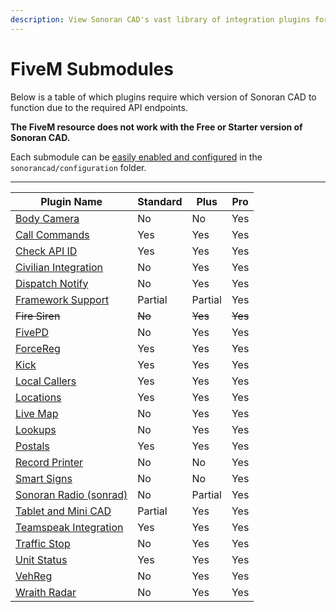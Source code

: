 ```yaml
---
description: View Sonoran CAD's vast library of integration plugins for your community!
---
```


# FiveM Submodules

Below is a table of which plugins require which version of Sonoran CAD to function due to the required API endpoints.

**The FiveM resource does not work with the Free or Starter version of Sonoran CAD.**

Each submodule can be [easily enabled and configured](../submodule-configuration/) in the `sonorancad/configuration` folder.

***

| Plugin Name                                                                                   | Standard | Plus    | Pro     |
| --------------------------------------------------------------------------------------------- | -------- | ------- | ------- |
| [Body Camera](bodycam.md)                                                                     | No       | No      | Yes     |
| [Call Commands](call-commands.md)                                                             | Yes      | Yes     | Yes     |
| [Check API ID](api-id-checker.md)                                                             | Yes      | Yes     | Yes     |
| [Civilian Integration](civilian-integration.md)                                               | No       | Yes     | Yes     |
| [Dispatch Notify](dispatch-notify.md)                                                         | No       | Yes     | Yes     |
| [Framework Support](framework-support-esx-qbcore-and-auto-fines/)                             | Partial  | Partial | Yes     |
| ~~Fire Siren~~                                                                                | ~~No~~   | ~~Yes~~ | ~~Yes~~ |
| [FivePD](fivepd.md)                                                                           | No       | Yes     | Yes     |
| [ForceReg](forcereg.md)                                                                       | Yes      | Yes     | Yes     |
| [Kick](kick.md)                                                                               | Yes      | Yes     | Yes     |
| [Local Callers](local-callers.md)                                                             | Yes      | Yes     | Yes     |
| [Locations](locations.md)                                                                     | Yes      | Yes     | Yes     |
| [Live Map](live-map.md)                                                                       | No       | Yes     | Yes     |
| [Lookups](lookups.md)                                                                         | No       | Yes     | Yes     |
| [Postals](postals.md)                                                                         | Yes      | Yes     | Yes     |
| [Record Printer](record-printer.md)                                                           | No       | No      | Yes     |
| [Smart Signs](smart-signs.md)                                                                 | No       | No      | Yes     |
| [Sonoran Radio (sonrad)](sonoran-radio-sonrad.md)                                             | No       | Partial | Yes     |
| [Tablet and Mini CAD](tablet.md)                                                              | Partial  | Yes     | Yes     |
| [Teamspeak Integration](teamspeak-3.md)                                                       | Yes      | Yes     | Yes     |
| [Traffic Stop](traffic-stop.md)                                                               | No       | Yes     | Yes     |
| [Unit Status](../../../../api-integration/api-endpoints/emergency/identifiers/unit-status.md) | Yes      | Yes     | Yes     |
| [VehReg](vehreg.md)                                                                           | No       | Yes     | Yes     |
| [Wraith Radar](wraithv2.md)                                                                   | No       | Yes     | Yes     |
